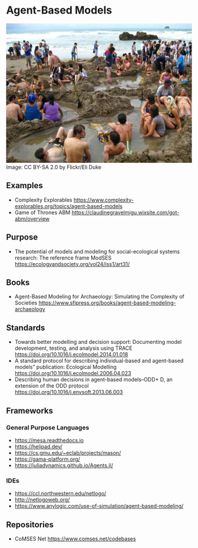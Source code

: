 # Agent-Based Models

![image](../images/hwb.jpg)
Image: CC BY-SA 2.0 by Flickr/Eli Duke

## Examples

- Complexity Explorables https://www.complexity-explorables.org/topics/agent-based-models
- Game of Thrones ABM https://claudinegravelmigu.wixsite.com/got-abm/overview

## Purpose

- The potential of models and modeling for social-ecological systems research: The reference frame ModSES https://ecologyandsociety.org/vol24/iss1/art31/

## Books

- Agent-Based Modeling for Archaeology: Simulating the Complexity of Societies https://www.sfipress.org/books/agent-based-modeling-archaeology

## Standards

- Towards better modelling and decision support: Documenting model development, testing, and analysis using TRACE https://doi.org/10.1016/j.ecolmodel.2014.01.018
- A standard protocol for describing individual-based and agent-based models” publication: Ecological Modelling https://doi.org/10.1016/j.ecolmodel.2006.04.023
- Describing human decisions in agent-based models–ODD+ D, an extension of the ODD protocol https://doi.org/10.1016/j.envsoft.2013.06.003

## Frameworks   

### General Purpose Languages

- https://mesa.readthedocs.io
- https://helipad.dev/
- https://cs.gmu.edu/~eclab/projects/mason/ 
- https://gama-platform.org/
- https://juliadynamics.github.io/Agents.jl/

### IDEs

- https://ccl.northwestern.edu/netlogo/
- http://netlogoweb.org/
- https://www.anylogic.com/use-of-simulation/agent-based-modeling/

## Repositories

- CoMSES Net https://www.comses.net/codebases
